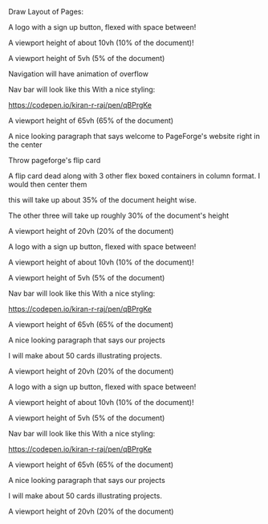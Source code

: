 <!-- Planning -->

Draw Layout of Pages:

<!-- FIRST PAGE: RESPONSIVE PROFILE CARD WITH FLIP EFFECT -->

<!-- Header: -->

A logo with a sign up button, flexed with space between!

A viewport height of about 10vh (10% of the document)!

<!-- Top Navigation Bar: -->

A viewport height of 5vh (5% of the document)

Navigation will have animation of overflow

Nav bar will look like this With a nice styling:

https://codepen.io/kiran-r-raj/pen/qBPrgKe

<!-- Content -->

A viewport height of 65vh (65% of the document)

A nice looking paragraph that says welcome to PageForge's website right in the center

Throw pageforge's flip card

A flip card dead along with 3 other flex boxed containers in column format. I would then center them

this will take up about 35% of the document height wise.

The other three will take up roughly 30% of the document's height

<!-- Footer  -->

A viewport height of 20vh (20% of the document)

<!-- SECOND PAGE: TAKE UP THE SPACE -->

<!-- Header: -->

A logo with a sign up button, flexed with space between!

A viewport height of about 10vh (10% of the document)!

<!-- Top Navigation Bar: -->

A viewport height of 5vh (5% of the document)

Nav bar will look like this With a nice styling:

https://codepen.io/kiran-r-raj/pen/qBPrgKe


<!-- Content -->

A viewport height of 65vh (65% of the document)

A nice looking paragraph that says our projects

I will make about 50 cards illustrating projects.

<!-- Footer  -->

A viewport height of 20vh (20% of the document)

<!-- SECOND PAGE: TAKE UP THE SPACE -->

<!-- Header: -->

A logo with a sign up button, flexed with space between!

A viewport height of about 10vh (10% of the document)!

<!-- Top Navigation Bar: -->

A viewport height of 5vh (5% of the document)

Nav bar will look like this With a nice styling:

https://codepen.io/kiran-r-raj/pen/qBPrgKe


<!-- Content -->

A viewport height of 65vh (65% of the document)

A nice looking paragraph that says our projects

I will make about 50 cards illustrating projects.

<!-- Footer  -->

A viewport height of 20vh (20% of the document)